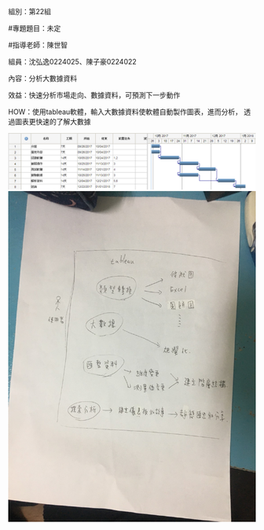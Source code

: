 組別：第22組

#專題題目：未定

#指導老師：陳世智

組員：沈弘逸0224025、陳子豪0224022

內容：分析大數據資料

效益：快速分析市場走向、數據資料，可預測下一步動作

HOW：使用tableau軟體，輸入大數據資料使軟體自動製作圖表，進而分析，
透過圖表更快速的了解大數據



![NKFUST](123.png)
![NKFUST](S__6791218.jpg)
